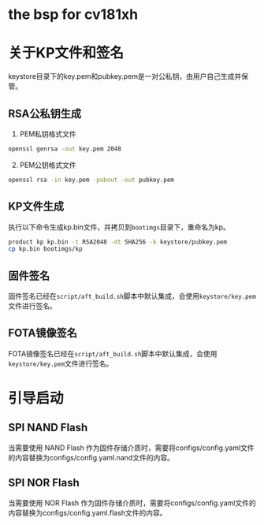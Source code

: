 # the bsp for cv181xh

# 关于KP文件和签名

keystore目录下的key.pem和pubkey.pem是一对公私钥，由用户自己生成并保管。

## RSA公私钥生成

1. PEM私钥格式文件

```bash
openssl genrsa -out key.pem 2048
```

2. PEM公钥格式文件

```bash
openssl rsa -in key.pem -pubout -out pubkey.pem
```

## KP文件生成

执行以下命令生成kp.bin文件，并拷贝到`bootimgs`目录下，重命名为kp。

```bash
product kp kp.bin -t RSA2048 -dt SHA256 -k keystore/pubkey.pem
cp kp.bin bootimgs/kp
```

## 固件签名

固件签名已经在`script/aft_build.sh`脚本中默认集成，会使用`keystore/key.pem`文件进行签名。

## FOTA镜像签名

FOTA镜像签名已经在`script/aft_build.sh`脚本中默认集成，会使用`keystore/key.pem`文件进行签名。

# 引导启动

## SPI NAND Flash

当需要使用 NAND Flash 作为固件存储介质时，需要将configs/config.yaml文件的内容替换为configs/config.yaml.nand文件的内容。

## SPI NOR Flash

当需要使用 NOR Flash 作为固件存储介质时，需要将configs/config.yaml文件的内容替换为configs/config.yaml.flash文件的内容。
